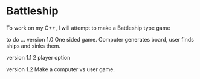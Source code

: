 # Battleship
To work on my C++, I will attempt to make a Battleship type game

to do ...
version 1.0
One sided game. 
Computer generates board, user finds ships and sinks them.
    
version 1.1
2 player option

version 1.2
Make a computer vs user game.
